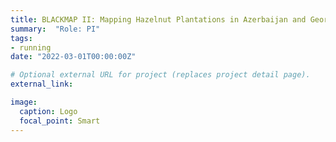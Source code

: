 ```yaml
---
title: BLACKMAP II: Mapping Hazelnut Plantations in Azerbaijan and Georgia
summary:  "Role: PI"
tags:
- running
date: "2022-03-01T00:00:00Z"

# Optional external URL for project (replaces project detail page).
external_link: 

image:
  caption: Logo
  focal_point: Smart
---
```

